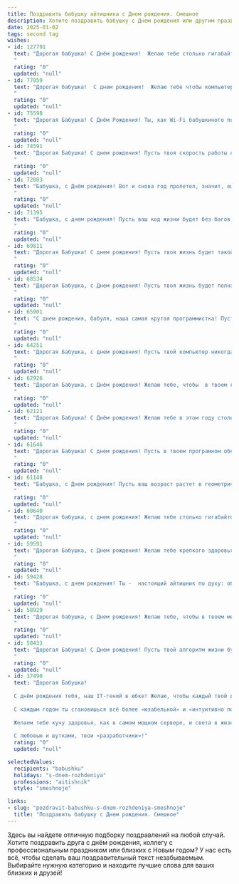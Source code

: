```yaml
---
title: Поздравить бабушку айтишника c Днем рождения. Смешное
description: Хотите поздравить бабушку c Днем рождения или другим праздником? Наш ИИ создаст незабываемое поздравление, а вы обязательно выделитесь среди других.  
date: 2025-01-02
tags: second tag
wishes:
- id: 127791
  text: "Дорогая бабушка! С Днём рождения!  Желаю тебе столько гигабайт счастья, что хватит на всю оставшуюся жизнь, и чтобы антивирус от грусти никогда не давал сбоев! Пусть твой день будет настолько ярким, что даже самый мощный процессор не сможет его обработать!  И пусть у тебя всегда будет достаточно оперативной памяти, чтобы помнить все прекрасные моменты!  А ещё, желаю тебе столько здоровья, что врачи будут завидовать твоей стабильной работе организма!
  "
  rating: "0"
  updated: "null"
- id: 77059
  text: "Дорогая бабушка!  С днем рождения!  Желаю тебе чтобы компьютер никогда не глючил, а wifi летал со скоростью света!  Пусть твоя память всегда остаётся такой же острой, как алгоритмы, а  жизнь  будет яркой, как  пиксели на новом мониторе!
  "
  rating: "0"
  updated: "null"
- id: 75598
  text: "Дорогая Бабушка! С Днём Рождения! Ты, как Wi-Fi бабушкиного поколения - всегда в сети и держишь связь! Желаю тебе крепкого пароля от старости и чтоб все баги обходили тебя стороной! 🎉
  "
  rating: "0"
  updated: "null"
- id: 74591
  text: "Дорогая Бабушка! С днем рождения! Пусть твоя скорость работы с \"бабушкиным сайтом\" всегда будет как у самого быстрого айтишника, а \"вай-фай\" - стабильным, как твое здоровье! 😉
  "
  rating: "0"
  updated: "null"
- id: 72883
  text: "Бабушка, с Днём рождения! Вот и снова год пролетел, значит, ещё один вирус ты победила своим мощным иммунитетом и, главное, своим \"айти-щитом\" от внуков! 😉  Желаю тебе крепкого здоровья, чтобы ты ещё долго сидела в \"контакте\" и пересылала нам смешные видео с котиками! 🎉
  "
  rating: "0"
  updated: "null"
- id: 71395
  text: "Бабушка, с днем рождения! Пусть ваш код жизни будет без багов, а скорость реакции на внуков – супербыстрой! 🥳
  "
  rating: "0"
  updated: "null"
- id: 69811
  text: "Дорогая Бабушка! С днем рождения! Пусть твоя жизнь будет такой же полной багов, как новая версия Windows, а решения проблем приходят так быстро, как скорость интернета в пиковые часы! 😉
  "
  rating: "0"
  updated: "null"
- id: 68534
  text: "Дорогая Бабушка, с Днем рождения! Пусть твоя жизнь будет полна не только радости и любви, но и стабильного интернета, а вирусы обходят тебя стороной, как твои внуки обходят домашние дела.  😜 🎉
  "
  rating: "0"
  updated: "null"
- id: 65901
  text: "С днем рождения, бабуля, наша самая крутая программистка! Пусть твой код всегда работает без багов, а жизнь будет полна позитивных обновлений! 😉🎉🎂
  "
  rating: "0"
  updated: "null"
- id: 64251
  text: "Дорогая Бабушка, с днем рождения! Пусть твой компьютер никогда не виснет, а интернет работает без сбоев! Пусть твое онлайн-шоппинг будет успешным, а скайп-звонки с внуками - только радостными! 😜
  "
  rating: "0"
  updated: "null"
- id: 62926
  text: "Дорогая Бабушка, с Днём рождения! Желаю тебе, чтобы  в твоем гаджете всегда было 100% заряда, а скорость интернета была выше твоих ожиданий! 🥳  Пусть ошибки в твоем \"программном обеспечении\"  будут только в виде \"милых\" опечаток, а \"перезагрузка\"  всегда приносит радость и обновление! 🎉  Будь здорова, бодра и полна энергии, чтобы успевать  за всеми \"умными\" штучками! 💻📱
  "
  rating: "0"
  updated: "null"
- id: 62121
  text: "Дорогая Бабушка! С Днём рождения! Желаю тебе в этом году столько гигабайт счастья, чтобы хватило на всю жизнь, мощный интернет-канал для связи с внуками и чтобы все вирусы обходили тебя стороной! 😂❤️
  "
  rating: "0"
  updated: "null"
- id: 61646
  text: "Дорогая Бабушка! С днем рождения! Пусть в твоем програмном обеспечении не бывает багов, а твоя оперативная память всегда будет полна ярких воспоминаний! 🎉🥳
  "
  rating: "0"
  updated: "null"
- id: 61148
  text: "Бабушка, с Днем рождения! Пусть ваш возраст растет в геометрической прогрессии, а скорость интернета — в арифметической!  🎉
  "
  rating: "0"
  updated: "null"
- id: 60640
  text: "Дорогая бабушка, с днем рождения! Желаю тебе столько гигабайтов здоровья, чтобы хватило на все твои любимые сериалы, и чтобы твой интернет был стабильным, как сеть 5G! 🎉
  "
  rating: "0"
  updated: "null"
- id: 59591
  text: "Дорогая Бабушка, с Днем рождения! Желаю тебе крепкого здоровья, чтобы ты могла спокойно осваивать новые гаджеты и не пугаться \"глюков\" в интернете. Пусть у тебя всегда будет стабильное соединение с Wi-Fi, а скорость загрузки новых сериалов будет просто бешеной! 😄
  "
  rating: "0"
  updated: "null"
- id: 59428
  text: "Бабушка, с днем рождения! Ты -  настоящий айтишник по духу: обновляешь программы, перезагружаешь мозги и, кажется, знаешь все пароли к счастью. Желаем тебе мощных процессоров, стабильного интернет-соединения и бесконечного трафика радости!
  "
  rating: "0"
  updated: "null"
- id: 58929
  text: "Дорогая бабушка, с Днем рождения! Желаю тебе, чтобы в твоем мире все баги были исправлены, а скорость жизни была всегда на максимальной частоте! Пусть твои внуки, как самые крутые программисты, всегда будут рядом и обеспечат тебе максимальную поддержку! 🥳
  "
  rating: "0"
  updated: "null"
- id: 58433
  text: "Дорогая Бабушка! С Днем рождения! Пусть твой алгоритм жизни будет всегда оптимизирован на радость, а код счастья не содержит ошибок!
  "
  rating: "0"
  updated: "null"
- id: 37490
  text: "Дорогая Бабушка!
  
  С днём рождения тебя, наш IT-гений в юбке! Желаю, чтобы каждый твой день был как удачно написанный код — без багов и с максимальным количеством радости! Пусть в твоей жизни будет минимум «синий экран смерти», а максимальное количество обновлений на счастье!
  
  С каждым годом ты становишься всё более «юзабельной» и «интуитивно понятной», как лучшие приложения! Пусть твоё сердце всегда будет на «высокой скорости», а позитивные эмоции не требуют обновления!
  
  Желаем тебе кучу здоровья, как в самом мощном сервере, и света в жизни, как в самом ярком мониторе! Пусть каждый миг будет как коммутируемый интернет — быстрым и бесконечным.
  
  С любовью и шутками, твои «разработчики»!"
  rating: "0"
  updated: "null"

selectedValues:
  recipients: "babushku"
  holidays: "s-dnem-rozhdeniya"
  professions: "aitishnik"
  style: "smeshnoje"

links:
- slug: "pozdravit-babushku-s-dnem-rozhdeniya-smeshnoje"
  title: "Поздравить бабушку c Днем рождения. Смешное"
---
```


Здесь вы найдете отличную подборку поздравлений на любой случай.
Хотите поздравить друга с днём рождения, коллегу с профессиональным праздником или близких с Новым годом? У нас есть всё, чтобы сделать ваш поздравительный текст незабываемым. Выбирайте нужную категорию и находите лучшие слова для ваших близких и друзей!
